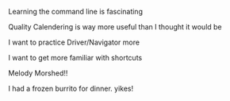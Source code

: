 Learning the command line is fascinating

Quality Calendering is way more useful than I thought it would be

I want to practice Driver/Navigator more

I want to get more familiar with shortcuts

Melody Morshed!!

I had a frozen burrito for dinner. yikes!
